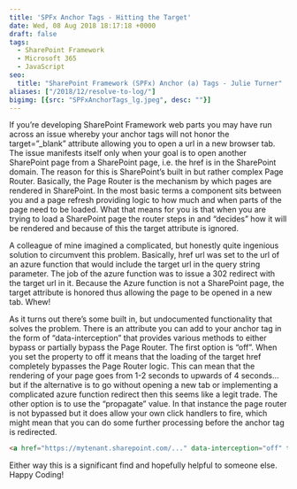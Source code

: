 ```yaml
---
title: 'SPFx Anchor Tags - Hitting the Target'
date: Wed, 08 Aug 2018 18:17:18 +0000
draft: false
tags: 
  - SharePoint Framework
  - Microsoft 365
  - JavaScript
seo:
  title: "SharePoint Framework (SPFx) Anchor (a) Tags - Julie Turner"
aliases: ["/2018/12/resolve-to-log/"]
bigimg: [{src: "SPFxAnchorTags_lg.jpeg", desc: ""}]
---
```


If you’re developing SharePoint Framework web parts you may have run across an issue whereby your anchor tags will not honor the target=”\_blank” attribute allowing you to open a url in a new browser tab. The issue manifests itself only when your goal is to open another SharePoint page from a SharePoint page, i.e. the href is in the SharePoint domain. The reason for this is SharePoint’s built in but rather complex Page Router. Basically, the Page Router is the mechanism by which pages are rendered in SharePoint. In the most basic terms a component sits between you and a page refresh providing logic to how much and when parts of the page need to be loaded. What that means for you is that when you are trying to load a SharePoint page the router steps in and “decides” how it will be rendered and because of this the target attribute is ignored.

A colleague of mine imagined a complicated, but honestly quite ingenious solution to circumvent this problem. Basically, href url was set to the url of an azure function that would include the target url in the query string parameter. The job of the azure function was to issue a 302 redirect with the target url in it. Because the Azure function is not a SharePoint page, the target attribute is honored thus allowing the page to be opened in a new tab. Whew!

As it turns out there’s some built in, but undocumented functionality that solves the problem. There is an attribute you can add to your anchor tag in the form of “data-interception” that provides various methods to either bypass or partially bypass the Page Router. The first option is “off”. When you set the property to off it means that the loading of the target href completely bypasses the Page Router logic. This can mean that the rendering of your page goes from 1-2 seconds to upwards of 4 seconds… but if the alternative is to go without opening a new tab or implementing a complicated azure function redirect then this seems like a legit trade. The other option is to use the “propagate” value. In that instance the page router is not bypassed but it does allow your own click handlers to fire, which might mean that you can do some further processing before the anchor tag is redirected.

```html
<a href="https://mytenant.sharepoint.com/..." data-interception="off" target="_blank" rel="noopener noreferrer">My other page</a>
```

Either way this is a significant find and hopefully helpful to someone else. Happy Coding!
